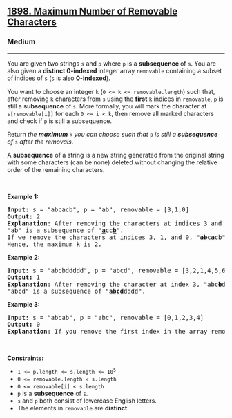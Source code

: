 <h2><a href="https://leetcode.com/problems/maximum-number-of-removable-characters/">1898. Maximum Number of Removable Characters</a></h2><h3>Medium</h3><hr><div><p>You are given two strings <code>s</code> and <code>p</code> where <code>p</code> is a <strong>subsequence </strong>of <code>s</code>. You are also given a <strong>distinct 0-indexed </strong>integer array <code>removable</code> containing a subset of indices of <code>s</code> (<code>s</code> is also <strong>0-indexed</strong>).</p>

<p>You want to choose an integer <code>k</code> (<code>0 &lt;= k &lt;= removable.length</code>) such that, after removing <code>k</code> characters from <code>s</code> using the <strong>first</strong> <code>k</code> indices in <code>removable</code>, <code>p</code> is still a <strong>subsequence</strong> of <code>s</code>. More formally, you will mark the character at <code>s[removable[i]]</code> for each <code>0 &lt;= i &lt; k</code>, then remove all marked characters and check if <code>p</code> is still a subsequence.</p>

<p>Return <em>the <strong>maximum</strong> </em><code>k</code><em> you can choose such that </em><code>p</code><em> is still a <strong>subsequence</strong> of </em><code>s</code><em> after the removals</em>.</p>

<p>A <strong>subsequence</strong> of a string is a new string generated from the original string with some characters (can be none) deleted without changing the relative order of the remaining characters.</p>

<p>&nbsp;</p>
<p><strong>Example 1:</strong></p>

<pre><strong>Input:</strong> s = "abcacb", p = "ab", removable = [3,1,0]
<strong>Output:</strong> 2
<strong>Explanation</strong>: After removing the characters at indices 3 and 1, "a<s><strong>b</strong></s>c<s><strong>a</strong></s>cb" becomes "accb".
"ab" is a subsequence of "<strong><u>a</u></strong>cc<strong><u>b</u></strong>".
If we remove the characters at indices 3, 1, and 0, "<s><strong>ab</strong></s>c<s><strong>a</strong></s>cb" becomes "ccb", and "ab" is no longer a subsequence.
Hence, the maximum k is 2.
</pre>

<p><strong>Example 2:</strong></p>

<pre><strong>Input:</strong> s = "abcbddddd", p = "abcd", removable = [3,2,1,4,5,6]
<strong>Output:</strong> 1
<strong>Explanation</strong>: After removing the character at index 3, "abc<s><strong>b</strong></s>ddddd" becomes "abcddddd".
"abcd" is a subsequence of "<u><strong>abcd</strong></u>dddd".
</pre>

<p><strong>Example 3:</strong></p>

<pre><strong>Input:</strong> s = "abcab", p = "abc", removable = [0,1,2,3,4]
<strong>Output:</strong> 0
<strong>Explanation</strong>: If you remove the first index in the array removable, "abc" is no longer a subsequence.
</pre>

<p>&nbsp;</p>
<p><strong>Constraints:</strong></p>

<ul>
	<li><code>1 &lt;= p.length &lt;= s.length &lt;= 10<sup>5</sup></code></li>
	<li><code>0 &lt;= removable.length &lt; s.length</code></li>
	<li><code>0 &lt;= removable[i] &lt; s.length</code></li>
	<li><code>p</code> is a <strong>subsequence</strong> of <code>s</code>.</li>
	<li><code>s</code> and <code>p</code> both consist of lowercase English letters.</li>
	<li>The elements in <code>removable</code> are <strong>distinct</strong>.</li>
</ul>
</div>